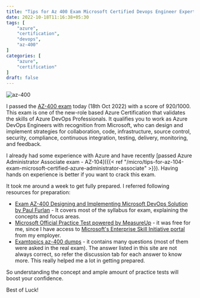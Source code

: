```yaml
---
title: "Tips for Az 400 Exam Microsoft Certified Devops Engineer Expert"
date: 2022-10-18T11:16:38+05:30
tags: [
    "azure",
    "certification",
    "devops",
    "az-400"
]
categories: [
    "azure",
    "certification"
]
draft: false
---
```


![az-400](/site/images/microsoft-certified-devops-engineer-expert.png)

I passed the [AZ-400 exam](https://learn.microsoft.com/en-us/certifications/exams/az-400) today (18th Oct 2022) with a score of 920/1000. This exam is one of the new-role based Azure Certification that validates the skills of Azure DevOps Professionals. It qualifies you to work as Azure DevOps Engineers with recognition from Microsoft, who can design and implement strategies for collaboration, code, infrastructure, source control, security, compliance, continuous integration, testing, delivery, monitoring, and feedback.

I already had some experience with Azure and have recently [passed Azure Administrator Associate exam - AZ-104]({{< ref "/micro/tips-for-az-104-exam-microsoft-certified-azure-administrator-associate" >}}). Having hands on experience is better if you want to crack this exam.

It took me around a week to get fully prepared. I referred following resources for preparation:
- [Exam AZ-400 Designing and Implementing Microsoft DevOps Solution by Paul Furlan](https://www.oreilly.com/videos/exam-az-400-designing/9780137682577/) - It covers most of the syllabus for exam, explaining the concepts and focus areas.
- [Microsoft Official Practice Test powered by MeasureUp](https://www.measureup.com/microsoft-official-practice-test-az-400-designing-and-implementing-microsoft-devops-solutions.html) - it was free for me, since I have access to [Microsoft's Enterprise Skill Initiative portal](https://esi.microsoft.com/) from my employer.
- [Examtopics az-400 dumps](https://www.examtopics.com/exams/microsoft/az-400/) - it contains many questions (most of them were asked in the real exam). The answer listed in this site are not always correct, so refer the discussion tab for each answer to know more. This really helped me a lot in getting prepared.

So understanding the concept and ample amount of practice tests will boost your confidence. 

Best of Luck!
